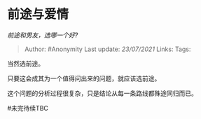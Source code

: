 # 前途与爱情
*前途和男友，选哪一个好?*

> Author: #Anonymity
> Last update: *23/07/2021*
> Links:
> Tags:

当然选前途。

只要这会成其为一个值得问出来的问题，就应该选前途。

这个问题的分析过程很复杂，只是结论从每一条路线都殊途同归而已。

#未完待续TBC
